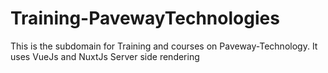 # Training-PavewayTechnologies

This is the subdomain for Training and courses on Paveway-Technology. It uses VueJs and NuxtJs Server side rendering
